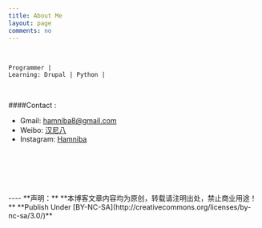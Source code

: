 ```yaml
---
title: About Me
layout: page
comments: no
---
```

<br/>

	Programmer | 
	Learning: Drupal | Python | 
  
<br/>

####Contact :        

- Gmail: [hamniba8@gmail.com](mailto:hamniba8@gmail.com)     
- Weibo: [汉尼八](http://weibo.com/hamniba)  
- Instagram: [Hamniba](http://instagram.com/hamniba)


<br/>
<br/>
<br/>
<br/>
<br/>
----
**声明：**  
**本博客文章内容均为原创，转载请注明出处，禁止商业用途！**  
**Publish Under [BY-NC-SA](http://creativecommons.org/licenses/by-nc-sa/3.0/)**  
